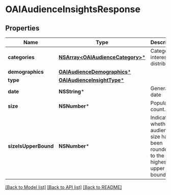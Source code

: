 # OAIAudienceInsightsResponse

## Properties
Name | Type | Description | Notes
------------ | ------------- | ------------- | -------------
**categories** | [**NSArray&lt;OAIAudienceCategory&gt;***](OAIAudienceCategory.md) | Category interest distribution | [optional] 
**demographics** | [**OAIAudienceDemographics***](OAIAudienceDemographics.md) |  | [optional] 
**type** | [**OAIAudienceInsightType***](OAIAudienceInsightType.md) |  | [optional] 
**date** | **NSString*** | Generation date | [optional] 
**size** | **NSNumber*** | Population count. | [optional] 
**sizeIsUpperBound** | **NSNumber*** | Indicates whether the audience size has been rounded up to the next highest upper boundary. | [optional] 

[[Back to Model list]](../README.md#documentation-for-models) [[Back to API list]](../README.md#documentation-for-api-endpoints) [[Back to README]](../README.md)


